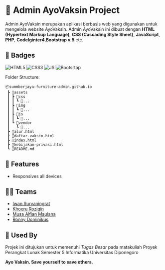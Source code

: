 # 💉 Admin AyoVaksin Project

Admin AyoVaksin merupakan aplikasi berbasis web yang digunakan untuk mengelola website AyoVaksin. Admin AyoVaksin ini dibuat dengan **HTML (Hypertext Markup Language)**, **CSS (Cascading Style Sheet)**, **JavaScript**, **PHP**, **CodeIginter4**,**Bootstrap v.5** etc.

## 📛 Badges

![HTML5](https://img.shields.io/badge/HTML5-E34F26?style=for-the-badge&logo=html5&logoColor=white)
![CSS3](https://img.shields.io/badge/CSS3-1572B6?style=for-the-badge&logo=css3&logoColor=white)
![JS](https://img.shields.io/badge/JavaScript-F7DF1E?style=for-the-badge&logo=javascript&logoColor=black)
![Bootsrtap](https://img.shields.io/badge/Bootstrap-563D7C?style=for-the-badge&logo=bootstrap&logoColor=white)

Folder Structure:

```
📦summberjaya-furniture-admin.github.io
 ┣ 📂assets
 ┃ ┣ 📂css
 ┃ ┃ ┗ 📜...
 ┃ ┣ 📂img
 ┃ ┃ ┗ 📜...
 ┃ ┣ 📂js
 ┃ ┃ ┗ 📜...
 ┃ ┗ 📂vendor
 ┃   ┗ 📂...
 ┣ 📜alur.html
 ┣ 📜daftar-vaksin.html
 ┣ 📜index.html
 ┣ 📜kebijakan-privasi.html
 ┗ 📜README.md
```

## 🎯 Features

- Responsives all devices

## 👨‍💻 Teams

- [Iwan Suryaningrat](https://github.com/iwansuryaningrat)
- [Khoeru Roziqin](https://github.com/roziqinkhoeru)
- [Musa Alfian Maulana](https://github.com/musaalfian)
- [Ronny Dominikus](https://github.com/)

## 🏨 Used By

Projek ini ditujukan untuk memenuhi _Tugas Besar_ pada matakuliah Proyek Perangkat Lunak Semester 5 Informatika Universitas Diponegoro

**Ayo Vaksin. Save yourself to save others.**
